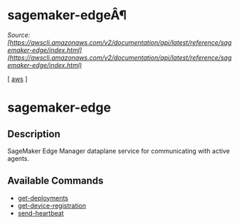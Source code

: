 # sagemaker-edgeÂ¶

*Source: [https://awscli.amazonaws.com/v2/documentation/api/latest/reference/sagemaker-edge/index.html](https://awscli.amazonaws.com/v2/documentation/api/latest/reference/sagemaker-edge/index.html)*

[ [aws](https://awscli.amazonaws.com/v2/documentation/api/latest/reference/index.html#cli-aws) ]

# sagemaker-edge

## Description

SageMaker Edge Manager dataplane service for communicating with active agents.

## Available Commands

- [get-deployments](https://awscli.amazonaws.com/v2/documentation/api/latest/reference/sagemaker-edge/get-deployments.html)
- [get-device-registration](https://awscli.amazonaws.com/v2/documentation/api/latest/reference/sagemaker-edge/get-device-registration.html)
- [send-heartbeat](https://awscli.amazonaws.com/v2/documentation/api/latest/reference/sagemaker-edge/send-heartbeat.html)